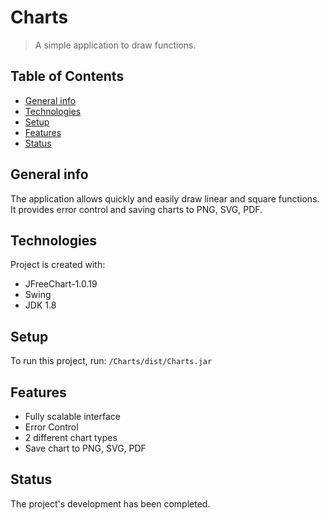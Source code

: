 # Charts
>A simple application to draw functions.

## Table of Contents
* [General info](#general-info)
* [Technologies](#technologies)
* [Setup](#setup)
* [Features](#features)
* [Status](#status)

## General info
The application allows quickly and easily draw linear and square functions. It provides error control and saving charts to PNG, SVG, PDF.

## Technologies
Project is created with:

* JFreeChart-1.0.19
* Swing
* JDK 1.8

## Setup
To run this project, run:
```/Charts/dist/Charts.jar```

## Features
* Fully scalable interface
* Error Control
* 2 different chart types
* Save chart to PNG, SVG, PDF

## Status
The project's development has been completed.